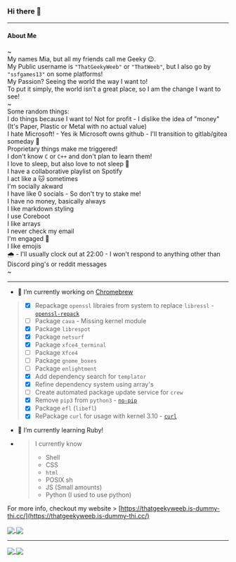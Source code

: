 ### Hi there 👋
***
#### About Me
~\
My names Mia, but all my friends call me Geeky :wink:.  
My Public username is `"ThatGeekyWeeb"` or `"ThatWeeb"`, but I also go by `"ssfgames13"` on some platforms!\
My Passion? Seeing the world the way I want to!\
To put it simply, the world isn't a great place, so I am the change I want to see!\
~\
Some random things:\
I do things because I want to! Not for profit - I dislike the idea of "money"\
(It's Paper, Plastic or Metal with no actual value)\
I hate Microsoft! - Yes ik Microsoft owns github - I'll transition to gitlab/gitea someday :shrug:\
Proprietary things make me triggered!\
I don't know `C` or `C++` and don't plan to learn them!\
I love to sleep, but also love to not sleep :shrug:\
I have a collaborative playlist on Spotify\
I act like a :cat: sometimes\
I'm socially akward\
I have like 0 socials - So don't try to stake me!\
I have no money, basically always\
I like markdown styling\
I use Coreboot\
I like arrays\
I never check my email\
I'm engaged :ring:\
I like emojis\
:cloud_with_rain: - I'll usually clock out at 22:00 - I won't respond to anything other than Discord ping's or reddit messages\
~
***
- 🔭 I’m currently working on [Chromebrew](https://github.com/skycocker/chromebrew/)
> - [x] Repackage `openssl` libraies from system to replace `libressl` - [`openssl-repack`](https://github.com/ThatGeekyWeeb/chromebrew/tree/openssl-repack)
> - [ ] Package `cava` - Missing kernel module
> - [x] Package `librespot`
> - [x] Package `netsurf`
> - [x] Package `xfce4_terminal`
> - [ ] Package `Xfce4`
> - [ ] Package `gnome_boxes`
> - [ ] Package `enlightment`
> - [x] Add dependency search for `templator`
> - [x] Refine dependency system using array's
> - [ ] Create automated package update service for `crew`
> - [x] Remove `pip3` from `python3` - [`no-pip`](https://github.com/ThatGeekyWeeb/chromebrew/tree/no-pip)
> - [x] Package `efl` (`libefl`)
> - [x] RePackage `curl` for usage with kernel 3.10 - [`curl`](https://github.com/ThatGeekyWeeb/chromebrew/blob/openssl-repack/packages/curl.rb)

- 🌱 I’m currently learning Ruby!
- > I currently know
  >  - Shell
  >  - CSS
  >  - `html`
  >  - POSIX sh
  >  - JS (Small amounts)
  >  - Python (I used to use python)

For more info, checkout my website > [https://thatgeekyweeb.is-dummy-thi.cc/](https://thatgeekyweeb.is-dummy-thi.cc/)


<a href="https://github.com/skycocker/ThatGeekyWeeb/">
<img align="center" src="https://github-readme-stats.vercel.app/api?username=ThatGeekyWeeb&bg_color=100,ffccfd,f593ba&layout=compact&theme=dracula&text_color=69d7a5">
</a>
<a href="https://github.com/ThatGeekyWeeb">
<img align="center" src="https://github-readme-stats.vercel.app/api/top-langs/?username=ThatGeekyWeeb&layout=compact&bg_color=100,ffccfd,f593ba&theme=dracula&text_color=69d7a5">
</a>

***

<a href="https://github.com/skycocker/chromebrew/">
<img align="center" src="https://github-readme-stats.vercel.app/api/pin/?username=skycocker&repo=Chromebrew&bg_color=100,ffccfd,f593ba&layout=compact&theme=dracula&text_color=9cfff2">
</a>
<a href="https://github.com/C1710/blobmoji">
<img align="center" src="https://github-readme-stats.vercel.app/api/pin/?username=C1710&repo=blobmoji&bg_color=100,ffccfd,f593ba&layout=compact&theme=dracula&text_color=9cfff2">
</a>
